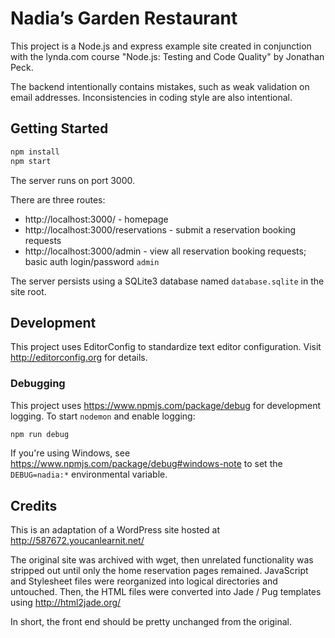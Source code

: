 # Nadia’s Garden Restaurant

This project is a Node.js and express example site created in conjunction with the lynda.com course "Node.js: Testing and Code Quality" by Jonathan Peck.

The backend intentionally contains mistakes, such as weak validation on email addresses. Inconsistencies in coding style are also intentional.

## Getting Started

```bash
npm install
npm start
```

The server runs on port 3000.

There are three routes:

* http://localhost:3000/ - homepage
* http://localhost:3000/reservations - submit a reservation booking requests
* http://localhost:3000/admin - view all reservation booking requests; basic auth login/password `admin`

The server persists using a SQLite3 database named `database.sqlite` in the site root.

## Development

This project uses EditorConfig to standardize text editor configuration. Visit
http://editorconfig.org for details.

### Debugging

This project uses https://www.npmjs.com/package/debug for development logging. To start `nodemon` and enable logging:

```bash
npm run debug
```

If you're using Windows, see https://www.npmjs.com/package/debug#windows-note to set the `DEBUG=nadia:*` environmental variable.

## Credits

This is an adaptation of a WordPress site hosted at http://587672.youcanlearnit.net/

The original site was archived with wget, then unrelated functionality was stripped out until only the home reservation pages remained. JavaScript and Stylesheet files were reorganized into logical directories and untouched. Then, the HTML files were converted into Jade / Pug templates using http://html2jade.org/

In short, the front end should be pretty unchanged from the original.
